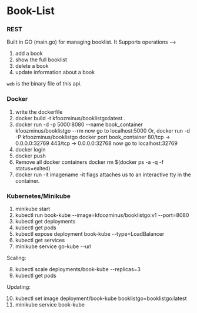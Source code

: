 # Book-List

### REST
Built in GO (main.go) for managing booklist. It Supports operations -->
1. add a book
2. show the full booklist
3. delete a book
4. update information about a book

`web` is the binary file of this api.

### Docker

1. write the dockerfile
2. docker build -t kfoozminus/booklistgo:latest .
3. docker run -d -p 5000:8080 --name book_container kfoozminus/booklistgo --rm
    now go to localhost:5000
    Or,
        docker run -d -P kfoozminus/booklistgo
        docker port book_container
        80/tcp -> 0.0.0.0:32769
        443/tcp -> 0.0.0.0:32768
        now go to localhost:32769
4. docker login
5. docker push
6. Remove all docker containers
docker rm $(docker ps -a -q -f status=exited)
7. docker run -it imagename
-it flags attaches us to an interactive tty in the container.

### Kubernetes/Minikube

1. minikube start
2. kubectl run book-kube --image=kfoozminus/booklistgo:v1 --port=8080
3. kubectl get deployments
4. kubectl get pods
5. kubectl expose deployment book-kube --type=LoadBalancer
6. kubectl get services
7. minikube service go-kube --url

Scaling:

8. kubectl scale deployments/book-kube --replicas=3
9. kubectl get pods

Updating:

10. kubectl set image deployment/book-kube booklistgo=booklistgo:latest
11. minikube service book-kube
